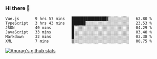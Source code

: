 ### Hi there 👋



<!--
**webB1an/webB1an** is a ✨ _special_ ✨ repository because its `README.md` (this file) appears on your GitHub profile.

Here are some ideas to get you started:

- 🔭 I’m currently working on ...
- 🌱 I’m currently learning ...
- 👯 I’m looking to collaborate on ...
- 🤔 I’m looking for help with ...
- 💬 Ask me about ...
- 📫 How to reach me: ...
- 😄 Pronouns: ...
- ⚡ Fun fact: ...
-->

<!--START_SECTION:waka-->

```text
Vue.js       9 hrs 57 mins   ███████████████▓░░░░░░░░░   62.80 %
TypeScript   3 hrs 43 mins   ██████░░░░░░░░░░░░░░░░░░░   23.53 %
JSON         40 mins         █░░░░░░░░░░░░░░░░░░░░░░░░   04.29 %
JavaScript   33 mins         █░░░░░░░░░░░░░░░░░░░░░░░░   03.48 %
Markdown     32 mins         █░░░░░░░░░░░░░░░░░░░░░░░░   03.38 %
XML          7 mins          ▒░░░░░░░░░░░░░░░░░░░░░░░░   00.75 %
```

<!--END_SECTION:waka-->


[![Anurag's github stats](https://github-readme-stats.vercel.app/api?username=webB1an&show_icons=true&theme=radical)](https://github.com/anuraghazra/github-readme-stats)

